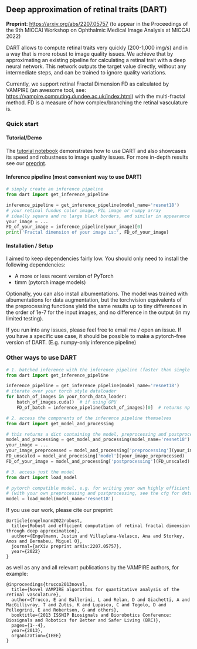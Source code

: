 ## Deep approximation of retinal traits (DART)

**Preprint**: https://arxiv.org/abs/2207.05757
(to appear in the Proceedings of the 9th MICCAI Workshop on Ophthalmic Medical Image Analysis at MICCAI 2022)

DART allows to compute retinal traits very quickly (200-1,000 img/s) and in a way that is more robust to image quality
issues. We achieve that by approximating an existing pipeline for calculating a retinal trait with a deep neural
network. This network outputs the target value directly, without any intermediate steps, and can be trained to ignore
quality variations.

Currently, we support retinal Fractal Dimension FD as calculated by VAMPIRE (an awesome tool,
see: https://vampire.computing.dundee.ac.uk/index.html) with the multi-fractal method. FD is a measure of how
complex/branching the retinal vasculature is.

### Quick start

#### Tutorial/Demo

The [tutorial notebook](DART_tutorial_and_demo.ipynb) demonstrates how to use DART and also showcases its speed and
robustness to image quality issues. For more in-depth results see our [preprint](https://arxiv.org/abs/2207.05757).

#### Inference pipeline (most convenient way to use DART)

```python
# simply create an inference pipeline
from dart import get_inference_pipeline

inference_pipeline = get_inference_pipeline(model_name='resnet18')
# your retinal fundus color image, PIL image or numpy array
# ideally square and no large black borders, and similar in appearance to UK Biobank / DRIVE
your_image = ...
FD_of_your_image = inference_pipeline(your_image)[0]
print('Fractal dimension of your image is:', FD_of_your_image)
```

#### Installation / Setup

I aimed to keep dependencies fairly low. You should only need to install the following dependencies:

* A more or less recent version of PyTorch
* timm (pytorch image models)

Optionally, you can also install albumentations. The model was trained with albumentations for data augmentation, but
the torchvision equivalents of the preprocessing functions yield the same results up to tiny differences in the order of
1e-7 for the input images, and no difference in the output (in my limited testing).

If you run into any issues, please feel free to email me / open an issue. If you have a specific use case, it should be
possible to make a pytorch-free version of DART. (E.g. numpy-only inference pipeline)

### Other ways to use DART

```python
# 1. batched inference with the inference pipeline (faster than single images)
from dart import get_inference_pipeline

inference_pipeline = get_inference_pipeline(model_name='resnet18')
# iterate over your torch style dataloader
for batch_of_images in your_torch_data_loader:
    batch_of_images.cuda()  # if using GPU
    FD_of_batch = inference_pipeline(batch_of_images)[0]  # returns np array on cpu

# 2. access the components of the inference pipeline themselves
from dart import get_model_and_processing

# this returns a dict containing the model, preprocessing and postprocessing pipelines, and config
model_and_processing = get_model_and_processing(model_name='resnet18')
your_image = ...
your_image_preprocessed = model_and_processing['preprocessing'](your_image)
FD_unscaled = model_and_processing['model'](your_image_preprocessed)
FD_of_your_image = model_and_processing['postprocessing'](FD_unscaled)

# 3. access just the model
from dart import load_model

# pytorch compatible model, e.g. for writing your own highly efficient inference loop 
# (with your own preprocessing and postprocessing, see the cfg for details)
model = load_model(model_name='resnet18')
```

If you use our work, please cite our preprint:

```
@article{engelmann2022robust,
  title={Robust and efficient computation of retinal fractal dimension through deep approximation},
  author={Engelmann, Justin and Villaplana-Velasco, Ana and Storkey, Amos and Bernabeu, Miguel O},
  journal={arXiv preprint arXiv:2207.05757},
  year={2022}
}
```

as well as any and all relevant publications by the VAMPIRE authors, for example:

```
@inproceedings{trucco2013novel,
  title={Novel VAMPIRE algorithms for quantitative analysis of the retinal vasculature},
  author={Trucco, E and Ballerini, L and Relan, D and Giachetti, A and MacGillivray, T and Zutis, K and Lupascu, C and Tegolo, D and Pellegrini, E and Robertson, G and others},
  booktitle={2013 ISSNIP Biosignals and Biorobotics Conference: Biosignals and Robotics for Better and Safer Living (BRC)},
  pages={1--4},
  year={2013},
  organization={IEEE}
}
```